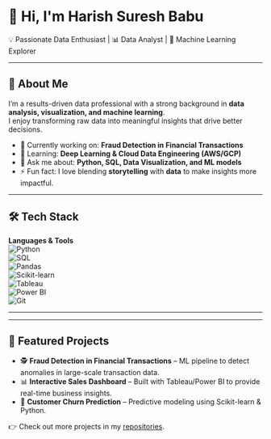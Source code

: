 # 👋 Hi, I'm Harish Suresh Babu  

💡 Passionate Data Enthusiast | 📊 Data Analyst | 🤖 Machine Learning Explorer  

---

## 🚀 About Me  
I’m a results-driven data professional with a strong background in **data analysis, visualization, and machine learning**.  
I enjoy transforming raw data into meaningful insights that drive better decisions.  

- 🔭 Currently working on: **Fraud Detection in Financial Transactions**  
- 🌱 Learning: **Deep Learning & Cloud Data Engineering (AWS/GCP)**  
- 💬 Ask me about: **Python, SQL, Data Visualization, and ML models**  
- ⚡ Fun fact: I love blending **storytelling** with **data** to make insights more impactful.  

---

## 🛠️ Tech Stack  

**Languages & Tools**  
![Python](https://img.shields.io/badge/-Python-3776AB?logo=python&logoColor=white&style=for-the-badge)  
![SQL](https://img.shields.io/badge/-SQL-003B57?logo=postgresql&logoColor=white&style=for-the-badge)  
![Pandas](https://img.shields.io/badge/-Pandas-150458?logo=pandas&logoColor=white&style=for-the-badge)  
![Scikit-learn](https://img.shields.io/badge/-Scikit--learn-F7931E?logo=scikit-learn&logoColor=white&style=for-the-badge)  
![Tableau](https://img.shields.io/badge/-Tableau-E97627?logo=tableau&logoColor=white&style=for-the-badge)  
![Power BI](https://img.shields.io/badge/-PowerBI-F2C811?logo=powerbi&logoColor=black&style=for-the-badge)  
![Git](https://img.shields.io/badge/-Git-F05032?logo=git&logoColor=white&style=for-the-badge)  

---


---

## 🌟 Featured Projects  

- 🕵️ **Fraud Detection in Financial Transactions** – ML pipeline to detect anomalies in large-scale transaction data.  
- 📊 **Interactive Sales Dashboard** – Built with Tableau/Power BI to provide real-time business insights.  
- 🤖 **Customer Churn Prediction** – Predictive modeling using Scikit-learn & Python.  

👉 Check out more projects in my [repositories](https://github.com/YOUR_GITHUB_USERNAME?tab=repositories).  



